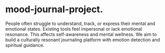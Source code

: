 # mood-journal-project.
People often struggle to understand, track, or express their mental and emotional states. Existing tools feel impersonal or lack emotional resonance. This affects self-awareness and mental wellness.  We aim to build a culturally resonant journaling platform with emotion detection and spiritual guidance.

